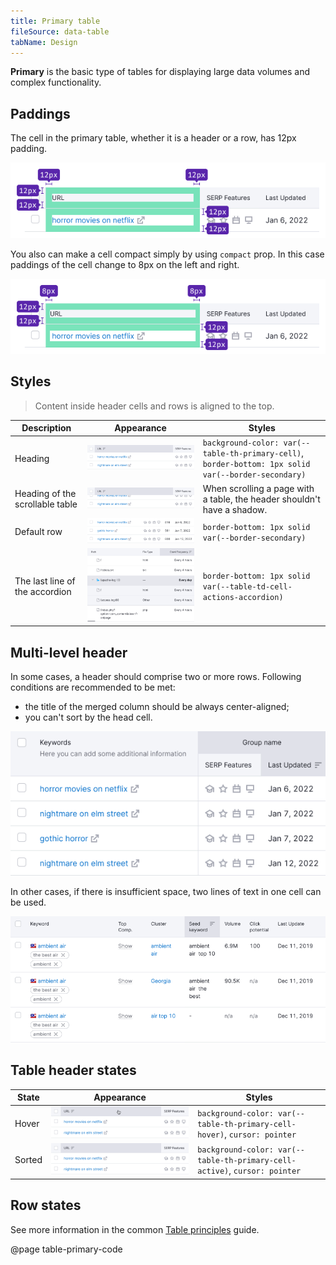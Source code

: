 ```yaml
---
title: Primary table
fileSource: data-table
tabName: Design
---
```


**Primary** is the basic type of tables for displaying large data volumes and complex functionality.

## Paddings

The cell in the primary table, whether it is a header or a row, has 12px padding.

![](static/primary-paddings.png)

You also can make a cell compact simply by using `compact` prop. In this case paddings of the cell change to 8px on the left and right.

![](static/primary-compact-paddings.png)

## Styles

> Content inside header cells and rows is aligned to the top.

| Description                     | Appearance                                | Styles                                                                        |
| ------------------------------- | ----------------------------------------- | ----------------------------------------------------------------------------- |
| Heading                         | ![](static/th-styles.png)        | `background-color: var(--table-th-primary-cell)`, `border-bottom: 1px solid var(--border-secondary)` |
| Heading of the scrollable table | ![](static/th-styles-scroll.png) | When scrolling a page with a table, the header shouldn't have a shadow.      |
| Default row                     | ![](static/td-default.png)      | `border-bottom: 1px solid var(--border-secondary)`                                   |
| The last line of the accordion  | ![](static/accordion.png)  | `border-bottom: 1px solid var(--table-td-cell-actions-accordion)`                                   |

## Multi-level header

In some cases, a header should comprise two or more rows. Following conditions are recommended to be met:

- the title of the merged column should be always center-aligned;
- you can't sort by the head cell.

![](static/two-row-head.png)

In other cases, if there is insufficient space, two lines of text in one cell can be used.

![](static/two-row-name-head.png)

## Table header states

| State  | Appearance                         | Styles                                                |
| ------ | ---------------------------------- | ----------------------------------------------------- |
| Hover  | ![](static/th-hover.png)   | `background-color: var(--table-th-primary-cell-hover)`, `cursor: pointer` |
| Sorted | ![](static/th-styles.png) | `background-color: var(--table-th-primary-cell-active)`, `cursor: pointer` |

## Row states

See more information in the common [Table principles](/table-group/table/#a1c3dd) guide.

@page table-primary-code
